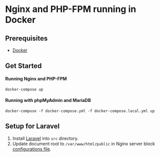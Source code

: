 # Nginx and PHP-FPM running in Docker

## Prerequisites
* [Docker](https://www.docker.com/get-started)

## Get Started

#### Running Nginx and PHP-FPM
```
docker-compose up
```

#### Running with phpMyAdmin and MariaDB
```
docker-compose -f docker-compose.yml -f docker-compose.local.yml up
```

## Setup for Laravel

1. Install [Laravel](https://laravel.com/docs/master/installation) into `src` directory.
1. Update document root to `/var/www/html/public` in Nginx server block [configurations file](./docker/apache-php-fpm/nginx.conf).